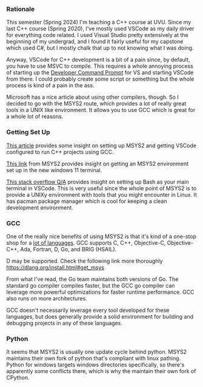 ### Rationale

This semester (Spring 2024) I'm teaching a C++ course at UVU. Since my last C++ course (Spring 2020), I've mostly used VSCode as my daily driver for everything code related. I used Visual Studio pretty extensively at the beginning of my undergrad, and I found it fairly useful for my capstone which used C#, but I mostly chalk that up to not knowing what I was doing.

Anyway, VSCode for C++ development is a bit of a pain since, by default, you have to use MSVC to compile. This requires a whole annoying process of starting up the [Developer Command Prompt](https://code.visualstudio.com/docs/cpp/config-msvc) for VS and starting VSCode from there. I could probably create some script or something but the whole process is kind of a pain in the ass. 

Microsoft has a nice article about using other compilers, though. So I decided to go with the MSYS2 route, which provides a lot of really great tools in a UNIX like environment. It allows you to use GCC which is great for a whole lot of reasons.

### Getting Set Up

[This article](https://code.visualstudio.com/docs/cpp/config-mingw) provides some insight on setting up MSYS2 and getting VSCode configured to run C++ projects using GCC.

[This link](https://www.msys2.org/docs/terminals/) from MSYS2 provides insight on getting an MSYS2 environment set up in the new windows 11 terminal.

[This stack overflow Q/A](https://stackoverflow.com/questions/45836650/how-do-i-integrate-msys2-shell-into-visual-studio-code-on-window) provides insight on setting up Bash as your main terminal in VSCode. This is very useful since the whole point of MSYS2 is to provide a UNIXy environment with tools that you might encounter in Linux. It has pacman package manager which is cool for keeping a clean development environment. 

### GCC

One of the really nice benefits of using MSYS2 is that it's kind of a one-stop shop for a [lot of languages](https://gcc.gnu.org/onlinedocs/gcc-9.5.0/gcc/G_002b_002b-and-GCC.html#:~:text=GCC%20stands%20for%20“GNU%20Compiler,multiple%20meanings%20in%20common%20use.). GCC supports C, C++, Objective-C, Objective-C++, Ada, Fortran, D, Go, and BRIG (HSAIL).

D may be supported. Check the following link more thoroughly
https://dlang.org/install.html#get_msys

From what I've read, the Go team maintains both versions of Go. The standard go compiler compiles faster, but the GCC go compiler can leverage more powerful optimizations for faster runtime performance. GCC also runs on more architectures.

GCC doesn't necessarily leverage every tool developed for these languages, but does generally provide a solid environment for building and debugging projects in any of these languages.

### Python

It seems that MSYS2 is usually one update cycle behind python. MSYS2 maintains their own fork of python that's compliant with linux pathing. Python for windows targets windows directories specifically, so there's apparently some conflicts there, which is why the maintain their own fork of CPython.